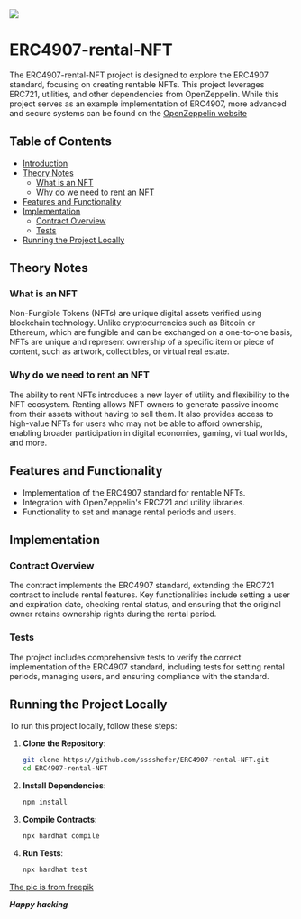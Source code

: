 <img src="https://github.com/user-attachments/assets/25f096aa-c1bb-4479-9319-b025eefb04ea"/>

# ERC4907-rental-NFT

The ERC4907-rental-NFT project is designed to explore the ERC4907 standard, focusing on creating rentable NFTs. This project leverages ERC721, utilities, and other dependencies from OpenZeppelin. While this project serves as an example implementation of ERC4907, more advanced and secure systems can be found on the [OpenZeppelin website](https://openzeppelin.com/)

## Table of Contents

- [Introduction](#erc4907-rental-nft)
- [Theory Notes](#theory-notes)
  - [What is an NFT](#what-is-an-nft)
  - [Why do we need to rent an NFT](#why-do-we-need-to-rent-an-nft)
- [Features and Functionality](#features-and-functionality)
- [Implementation](#implementation)
  - [Contract Overview](#contract-overview)
  - [Tests](#tests)
- [Running the Project Locally](#running-the-project-locally)

## Theory Notes

### What is an NFT

Non-Fungible Tokens (NFTs) are unique digital assets verified using blockchain technology. Unlike cryptocurrencies such as Bitcoin or Ethereum, which are fungible and can be exchanged on a one-to-one basis, NFTs are unique and represent ownership of a specific item or piece of content, such as artwork, collectibles, or virtual real estate.

### Why do we need to rent an NFT

The ability to rent NFTs introduces a new layer of utility and flexibility to the NFT ecosystem. Renting allows NFT owners to generate passive income from their assets without having to sell them. It also provides access to high-value NFTs for users who may not be able to afford ownership, enabling broader participation in digital economies, gaming, virtual worlds, and more.

## Features and Functionality

- Implementation of the ERC4907 standard for rentable NFTs.
- Integration with OpenZeppelin's ERC721 and utility libraries.
- Functionality to set and manage rental periods and users.

## Implementation

### Contract Overview

The contract implements the ERC4907 standard, extending the ERC721 contract to include rental features. Key functionalities include setting a user and expiration date, checking rental status, and ensuring that the original owner retains ownership rights during the rental period.

### Tests

The project includes comprehensive tests to verify the correct implementation of the ERC4907 standard, including tests for setting rental periods, managing users, and ensuring compliance with the standard.

## Running the Project Locally

To run this project locally, follow these steps:

1. **Clone the Repository**:
    ```bash
    git clone https://github.com/sssshefer/ERC4907-rental-NFT.git
    cd ERC4907-rental-NFT
    ```

2. **Install Dependencies**:
    ```bash
    npm install
    ```

3. **Compile Contracts**:
    ```bash
    npx hardhat compile
    ```

4. **Run Tests**:
    ```bash
    npx hardhat test
    ```
<a href="https://ru.freepik.com/free-vector/flat-design-nft-concept-illustration_13862491.htm#fromView=search&page=1&position=33&uuid=b0eab404-da8d-46b7-8df6-84d90b7209cd">The pic is from freepik</a>

***Happy hacking***
